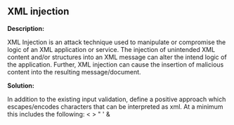 
XML injection
-------

**Description:**

XML Injection is an attack technique used to manipulate or compromise the logic of an XML application or service. The injection of unintended XML content and/or structures into an XML message can alter the intend logic of the application. Further, XML injection can cause the insertion of malicious content into the resulting message/document.


**Solution:**

In addition to the existing input validation, define a positive approach which escapes/encodes characters that can be interpreted as xml. At a minimum this includes the following: &lt; &gt; &#34; &#39; &amp;

	